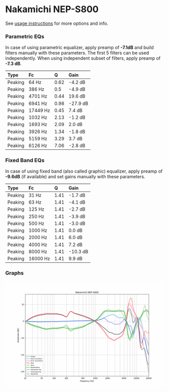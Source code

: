 # Nakamichi NEP-S800
See [usage instructions](https://github.com/jaakkopasanen/AutoEq#usage) for more options and info.

### Parametric EQs
In case of using parametric equalizer, apply preamp of **-7.1dB** and build filters manually
with these parameters. The first 5 filters can be used independently.
When using independent subset of filters, apply preamp of **-7.3 dB**.

| Type    | Fc       |    Q | Gain     |
|:--------|:---------|:-----|:---------|
| Peaking | 64 Hz    | 0.62 | -4.2 dB  |
| Peaking | 386 Hz   | 0.5  | -4.9 dB  |
| Peaking | 4701 Hz  | 0.44 | 19.6 dB  |
| Peaking | 6941 Hz  | 0.98 | -27.9 dB |
| Peaking | 17449 Hz | 0.45 | 7.4 dB   |
| Peaking | 1032 Hz  | 2.13 | -1.2 dB  |
| Peaking | 1693 Hz  | 2.09 | 2.0 dB   |
| Peaking | 3926 Hz  | 1.34 | -1.8 dB  |
| Peaking | 5159 Hz  | 3.29 | 3.7 dB   |
| Peaking | 6126 Hz  | 7.06 | -2.8 dB  |

### Fixed Band EQs
In case of using fixed band (also called graphic) equalizer, apply preamp of **-9.6dB**
(if available) and set gains manually with these parameters.

| Type    | Fc       |    Q | Gain     |
|:--------|:---------|:-----|:---------|
| Peaking | 31 Hz    | 1.41 | -1.7 dB  |
| Peaking | 63 Hz    | 1.41 | -4.1 dB  |
| Peaking | 125 Hz   | 1.41 | -2.7 dB  |
| Peaking | 250 Hz   | 1.41 | -3.9 dB  |
| Peaking | 500 Hz   | 1.41 | -3.0 dB  |
| Peaking | 1000 Hz  | 1.41 | 0.0 dB   |
| Peaking | 2000 Hz  | 1.41 | 6.0 dB   |
| Peaking | 4000 Hz  | 1.41 | 7.2 dB   |
| Peaking | 8000 Hz  | 1.41 | -10.3 dB |
| Peaking | 16000 Hz | 1.41 | 9.9 dB   |

### Graphs
![](./Nakamichi%20NEP-S800.png)